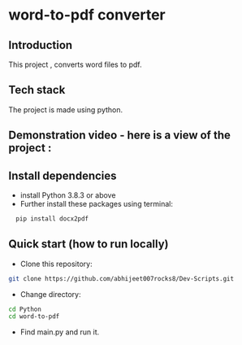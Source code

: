 # word-to-pdf converter

## Introduction  
This project , converts word files to pdf.

## Tech stack 

The project is made using python.


## Demonstration video - here is a view of the project :


## Install dependencies
- install Python 3.8.3 or above
- Further install these packages using terminal:

```bash
  pip install docx2pdf
```
## Quick start (how to run locally)

- Clone this repository:
```bash
git clone https://github.com/abhijeet007rocks8/Dev-Scripts.git
```
- Change directory:
```bash
cd Python
cd word-to-pdf
```
- Find main.py and run it.
